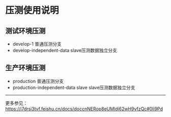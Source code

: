 # 压测使用说明

## 测试环境压测
- develop-1 普通压测分支
- develop-independent-data  slave压测数据独立分支


## 生产环境压测
- production 普通压测分支
- production-independent-data slave slave压测数据独立分支


---
更多参见：https://i7drsi3tvf.feishu.cn/docs/doccnNERop8eUMldj62wH9yfzQc#0li9Pd